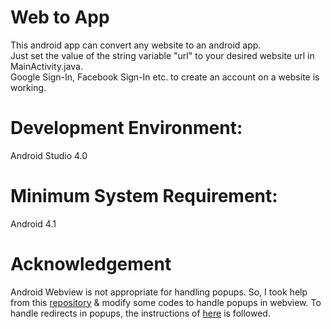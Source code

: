 # Web to App
This android app can convert any website to an android app. <br>
Just set the value of the string variable "url" to your desired website url in MainActivity.java. <br>
Google Sign-In, Facebook Sign-In etc. to create an account on a website is working.<br>

# Development Environment: <br>
Android Studio 4.0 <br>

# Minimum System Requirement: <br>
Android 4.1 <br>

# Acknowledgement
Android Webview is not appropriate for handling popups. So, I took help from this <a href="https://github.com/hwasiti/Android-popup-webview-handler">repository</a> & modify some codes to handle popups in webview. To handle redirects in popups, the instructions of [here](https://www.programmersought.com/article/2034221988/) is followed.